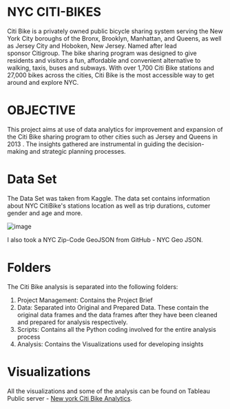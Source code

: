 # NYC CITI-BIKES
Citi Bike is a privately owned public bicycle sharing system serving the New York City boroughs of the Bronx, Brooklyn, Manhattan, and Queens, as well as Jersey City and Hoboken, New Jersey. Named after lead sponsor Citigroup. The bike sharing program was designed to give residents and visitors a fun, affordable and convenient alternative to walking, taxis, buses and subways. With over 1,700 Citi Bike stations and 27,000 bikes across the cities, Citi Bike is the most accessible way to get around and explore NYC.

# OBJECTIVE
This project aims at use of data analytics for improvement and  expansion of the Citi Bike sharing program to other cities such as Jersey and Queens in 2013 . The insights gathered are instrumental in guiding the decision-making and strategic planning processes.

# Data Set
The Data Set was taken from Kaggle. The data set contains information about NYC CitiBike's stations location as well as trip durations, cutomer gender and age and more.

![image](https://github.com/user-attachments/assets/ca34717e-ff9a-4c06-946d-5889592ad1a9)

I also took a NYC Zip-Code GeoJSON from GitHub - NYC Geo JSON.

# Folders
The Citi Bike analysis is separated into the following folders:

01. Project Management: Contains the Project Brief 
02. Data: Separated into Original and Prepared Data. These contain the original data frames and the data frames after they have been cleaned and prepared for analysis respectively. 
03. Scripts: Contains all the Python coding involved for the entire analysis process 
04. Analysis: Contains the Visualizations used for developing insights

# Visualizations
All the visualizations and some of the analysis can be found on Tableau Public server - [New york Citi Bike Analytics](https://public.tableau.com/app/profile/cecelia.osire.kulume/viz/NewYorkCitiBikeAnalytics_17294948168370/NewYorkCitiBikesStor?publish=yes).

